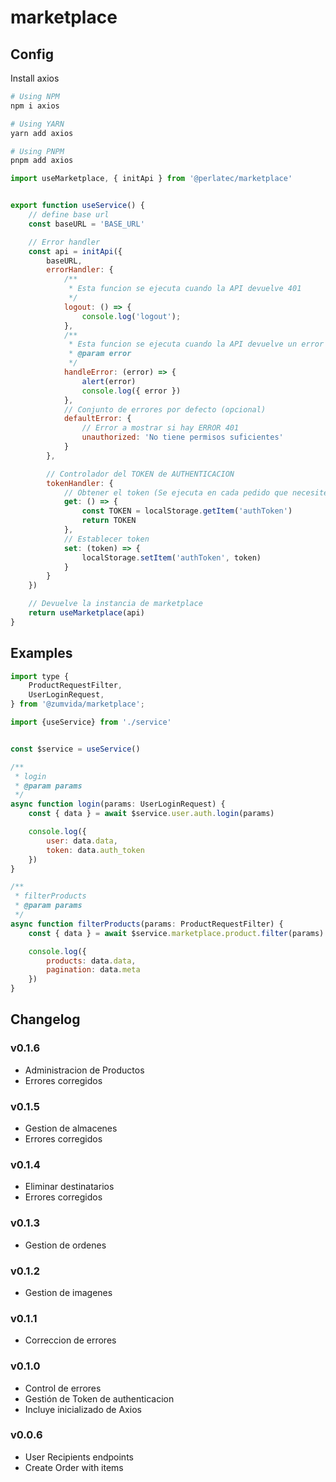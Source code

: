 # marketplace

## Config

Install axios

```sh
# Using NPM
npm i axios

# Using YARN
yarn add axios

# Using PNPM
pnpm add axios

```

```js
import useMarketplace, { initApi } from '@perlatec/marketplace'


export function useService() {
	// define base url
	const baseURL = 'BASE_URL'

	// Error handler
	const api = initApi({
		baseURL,
		errorHandler: {
			/**
			 * Esta funcion se ejecuta cuando la API devuelve 401
			 */
			logout: () => {
				console.log('logout');
			},
			/**
			 * Esta funcion se ejecuta cuando la API devuelve un error 4xx o 5xx
			 * @param error 
			 */
			handleError: (error) => {
				alert(error)
				console.log({ error })
			},
			// Conjunto de errores por defecto (opcional)
			defaultError: {
				// Error a mostrar si hay ERROR 401
				unauthorized: 'No tiene permisos suficientes'
			}
		},

		// Controlador del TOKEN de AUTHENTICACION
		tokenHandler: {
			// Obtener el token (Se ejecuta en cada pedido que necesite authenticacion)
			get: () => {
				const TOKEN = localStorage.getItem('authToken')
				return TOKEN
			},
			// Establecer token
			set: (token) => {
				localStorage.setItem('authToken', token)
			}
		}
	})

	// Devuelve la instancia de marketplace
	return useMarketplace(api)
}

```


## Examples

```js
import type { 
	ProductRequestFilter,
	UserLoginRequest,
} from '@zumvida/marketplace';

import {useService} from './service'


const $service = useService()

/**
 * login
 * @param params 
 */
async function login(params: UserLoginRequest) {
	const { data } = await $service.user.auth.login(params)

	console.log({
		user: data.data,
		token: data.auth_token
	})
}

/**
 * filterProducts
 * @param params 
 */
async function filterProducts(params: ProductRequestFilter) {
	const { data } = await $service.marketplace.product.filter(params)

	console.log({
		products: data.data,
		pagination: data.meta
	})
}
```

## Changelog

### v0.1.6
- Administracion de Productos
- Errores corregidos

### v0.1.5
- Gestion de almacenes
- Errores corregidos

### v0.1.4
- Eliminar destinatarios
- Errores corregidos

### v0.1.3
- Gestion de ordenes

### v0.1.2
- Gestion de imagenes

### v0.1.1
- Correccion de errores

### v0.1.0
- Control de errores
- Gestión de Token de authenticacion
- Incluye inicializado de Axios

### v0.0.6
- User Recipients endpoints
- Create Order with items